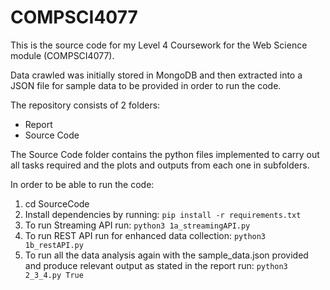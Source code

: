 # COMPSCI4077
 This is the source code for my Level 4 Coursework for the Web Science module (COMPSCI4077).

Data crawled was initially stored in MongoDB and then extracted into a JSON file for sample data to be provided in order to run the code.

The repository consists of 2 folders:
- Report
- Source Code

The Source Code folder contains the python files implemented to carry out all tasks required and the plots and outputs from each one in subfolders. 

In order to be able to run the code:
1) cd SourceCode
2) Install dependencies by running: `pip install -r requirements.txt`
3) To run Streaming API run: `python3 1a_streamingAPI.py`
4) To run REST API run for enhanced data collection: `python3 1b_restAPI.py`
5) To run all the data analysis again with the sample_data.json provided and produce relevant output as stated in the report run:  `python3 2_3_4.py True`
